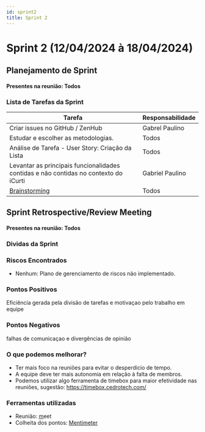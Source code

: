 ```yaml
---
id: sprint2
title: Sprint 2
---
```

# Sprint 2 (12/04/2024 à 18/04/2024)

## Planejamento de Sprint

#### Presentes na reunião: Todos

### Lista de Tarefas da Sprint

| Tarefa                                                                                       | Responsabilidade |
| -------------------------------------------------------------------------------------------- | ---------------- |
| Criar issues no GitHub / ZenHub                                                              | Gabrel Paulino              |
| Estudar e escolher as metodologias.                                                          | Todos            |
| Análise de Tarefa - User Story: Criação da Lista                                             | Todos      |
| Levantar as principais funcionalidades contidas e não contidas no contexto do iCurti                                                   | Gabriel Paulino      |
| [Brainstorming](https://github.com/UnBArqDsw/2020.1_G7_TCM/blob/master/docs/base/Brainstorm.md) | Todos            |



## Sprint Retrospective/Review Meeting

#### Presentes na reunião: Todos

### Dividas da Sprint

### Riscos Encontrados

- Nenhum: Plano de gerenciamento de riscos não implementado.

### Pontos Positivos
Eficiência gerada pela divisão de tarefas e 
motivaçao pelo trabalho em equipe

### Pontos Negativos
falhas de comunicaçao e 
divergências de opinião

### O que podemos melhorar?

- Ter mais foco na reuniões para evitar o desperdício de tempo.
- A equipe deve ter mais autonomia em relação à falta de membros.
- Podemos utilizar algo ferramenta de timebox para maior efetividade nas reuniões, sugestão: https://timebox.cedrotech.com/

### Ferramentas utilizadas

- Reunião: [m](https://hangouts.google.com/)eet
- Colheita dos pontos: [Mentimeter](https://www.mentimeter.com/)
